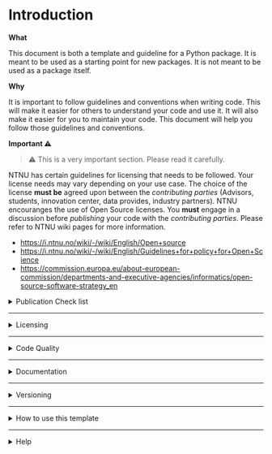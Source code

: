 # Introduction

**What**

This document is both a template and guideline for a Python package. It is meant to be used as a starting point for new packages. It is not meant to be used as a package itself.

**Why**

It is important to follow guidelines and conventions when writing code. This will make it easier for others to understand your code and use it. It will also make it easier for you to maintain your code. This document will help you follow those guidelines and conventions.

**Important :warning: ️**

> :warning: This is a very important section. Please read it carefully.

NTNU has certain guidelines for licensing that needs to be followed. Your license needs may vary depending on your use case. The choice of the license **must be** agreed upon between the _contributing parties_ (Advisors, students, innovation center, data provides, industry partners). NTNU encouranges the use of Open Source licenses. You **must** engage in a discussion before _publishing_ your code with the _contributing parties_.
Please refer to NTNU wiki pages for more information.
- https://i.ntnu.no/wiki/-/wiki/English/Open+source
- https://i.ntnu.no/wiki/-/wiki/English/Guidelines+for+policy+for+Open+Science
- https://commission.europa.eu/about-european-commission/departments-and-executive-agencies/informatics/open-source-software-strategy_en

<details>
<summary>Publication Check list</summary>

:warning: Follow this checklist before publishing your code. If you fail to meet the requirements, do not publish your code. Please contact your advisor for help.

- [ ] The license to this software has been decided upon.
- [ ] Intellectual property rights has been considered (Patents, copy right statements, etc.)
- [ ] Necessary permissions has been obtained to publish the data that comes with this software.
- [ ] The grants (if exist) that funded this software has been acknowledged.
- [ ] Author information and license header is included in the code.
- [ ] The code is documented and the documentation follows the convention given in this document.
- [ ] This document has been read and understood.

</details>

<hr/>

<details>
<summary>Licensing</summary>

## Licensing

Licensing is an important step of the publishment process. It is important to choose the right license for your project. You can read more about it [here](https://choosealicense.com/).

NTNU favors the Open Source publication. **Please refer to [here](https://i.ntnu.no/wiki/-/wiki/English/Guidelines+for+policy+for+Open+Science)** for more information.

The head of your files _at least_ should include the following information.

```python
# Author: <Your name>, <Your e-mail>
# License: <License name>
# Copyright (C) <year>: <copyright holder>, <place>
```

If, for example, [GPLv3](https://choosealicense.com/licenses/gpl-3.0/) is chosen as the license, the header should look like this.

<dl><dd><dl><dd><dl><dd><dl><dd>
<details style="margin-left: 4em">
<summary>GPLv3 License Header for hypothetical project</summary>

```python
# This code is part of <Your project name>
#
# This program is free software: you can redistribute it and/or modify
# it under the terms of the GNU General Public License as published by
# the Free Software Foundation, either version 3 of the License, or
# (at your option) any later version.
#
# This program is distributed in the hope that it will be useful,
# but WITHOUT ANY WARRANTY; without even the implied warranty of
# MERCHANTABILITY or FITNESS FOR A PARTICULAR PURPOSE.  See the
# GNU General Public License for more details.
#
# You should have received a copy of the GNU General Public License
# along with this program.  If not, see <https://www.gnu.org/licenses/>.
#
# !Disclaimer: Below paragraph is an absolute nonsense. It is here to show you
#              what to include in your license header. You should replace it
#              with your own description.
# This code models the whole universe through a single function. It is intended
# to be used as a starting point for other universes, hence opening the doors to
# the multiverse.
#
# Author: Johny The John Junior, john.johny@ntnu.no
# Copyright (C) 2023 Johny The John Junior
```
</details>

<details style="margin-left: 4em">
<summary>GPLv3 License Header for PhD project</summary>

:warning: Notice the change in copyright holder.
```python
# This code is part of <Your project name>
#
# This program is free software: you can redistribute it and/or modify
# it under the terms of the GNU General Public License as published by
# the Free Software Foundation, either version 3 of the License, or
# (at your option) any later version.
#
# This program is distributed in the hope that it will be useful,
# but WITHOUT ANY WARRANTY; without even the implied warranty of
# MERCHANTABILITY or FITNESS FOR A PARTICULAR PURPOSE.  See the
# GNU General Public License for more details.
#
# You should have received a copy of the GNU General Public License
# along with this program.  If not, see <https://www.gnu.org/licenses/>.
#
# !Disclaimer: Below paragraph is an absolute nonsense. It is here to show you
#              what to include in your license header. You should replace it
#              with your own description.
# This code models the whole universe through a single function. It is intended
# to be used as a starting point for other universes, hence opening the doors to
# the multiverse.
#
# Author: Johny The John Junior, john.johny@ntnu.no
# Copyright (C) 2023, NTNU, Trondheim
```
</details>

<details style="margin-left: 4em">
<summary>GPLv3 License Header for Master's project</summary>

:warning: Notice the change in copyright holder.
```python
# This code is part of <Your project name>
#
# This program is free software: you can redistribute it and/or modify
# it under the terms of the GNU General Public License as published by
# the Free Software Foundation, either version 3 of the License, or
# (at your option) any later version.
#
# This program is distributed in the hope that it will be useful,
# but WITHOUT ANY WARRANTY; without even the implied warranty of
# MERCHANTABILITY or FITNESS FOR A PARTICULAR PURPOSE.  See the
# GNU General Public License for more details.
#
# You should have received a copy of the GNU General Public License
# along with this program.  If not, see <https://www.gnu.org/licenses/>.
#
# !Disclaimer: Below paragraph is an absolute nonsense. It is here to show you
#              what to include in your license header. You should replace it
#              with your own description.
# This code models the whole universe through a single function. It is intended
# to be used as a starting point for other universes, hence opening the doors to
# the multiverse.
#
# Author: Johny The John Junior, john.johny@ntnu.no
# Copyright (C) 2023, <discuss it with your supervisor>, Trondheim
```
</details>
</dd></dl></dd></dl></dd></dl></dd></dl>

:warning: Do not forget the include the `LICENSE.txt` file in your repository.

:warning: I can not stress this enough. **Please** read the [NTNU guidelines](https://i.ntnu.no/wiki/-/wiki/English/Open+source) for more information, **Please** refer to your supervisor and the innovation office.

</details>

<hr/>

<details>
<summary>Code Quality</summary>

## Code Quality

### Python code conventions

All python code must follow the PEP-8 convention. You can read more about it [here](https://www.python.org/dev/peps/pep-0008/).

It is often tedious to follow the PEP-8 convention manually. There are tools that can help you with that.
For example, autopep8 can automatically format your code to follow the PEP-8 convention. You can read more about it [here](https://github.com/hhatto/autopep8). You can also install it as a [Visual Studio Code](https://code.visualstudio.com/) [extension](https://marketplace.visualstudio.com/items?itemName=ms-python.autopep8).

Visual Studio Code is a highly customizable open source code editor. It is available for Windows, Mac, and Linux. It is highly recommended that you use it for your development. It can be configured through JSON files. If you attach the following, you can have automatic formatting on save.

```json
{
    ..., // Other settings
    "[python]": {
        "editor.formatOnType": true,
        "editor.defaultFormatter": "ms-python.autopep8",
    },
    ... // Other settings
}
```

> When in doubt, **please** create a github issue and ask for help.

### Development process

It is important to know the aim of the project. The procedure that you may follow can change depending on it. For example, if you are improving a code base that already exists, you may want to create a git branch for your changes. If you are starting a new project, you may want to create a new repository.

If you are conducting a research based on a previous work, you need to know if you are to improve it or just _consume_ it as a library. If you are using it as a library, simply consuming it rather than improving it, you should not create a new branch in that repository. You should simply install it as a dependency in your project. If you are improving it, you should create a new branch and make your changes there. You should then create a pull request to merge your changes to the main branch.

### Using external libraries

You may use the external libraries as you please but there are some important things to consider.

- Try to reduce the number of external libraries that you use. Each library that you use is a dependency that you need to maintain.
- Try **not** to use libraries that are not maintained anymore. You can check the last commit date of a library on GitHub. If it is not maintained anymore, you may want to find an alternative.
- Try **not** to use libraries that are not popular. If a library is not popular, it may not be maintained anymore. You can check the number of stars and forks on GitHub to see how popular a library is.
- Try to use a package manager. You may use [Conda](https://docs.conda.io/en/latest/) if you must. Aim to use only [`pip`](https://pip.pypa.io/en/stable/) if you can. You can read more about the differences between the two [here](https://www.anaconda.com/blog/understanding-conda-and-pip).
- Write all the external dependencies to `requirements.txt` file. You can use `pip freeze > requirements.txt` to generate the file.
    > :warning: If you are not using a virtual environment `pip freeze` will include all the packages that are installed in your system. You should use a virtual environment to generate the `requirements.txt` file.
    > To read more about virtualenvs, you can read [this](https://docs.python.org/3/tutorial/venv.html) and [this](https://realpython.com/python-virtual-environments-a-primer/).

### Tests

:smile: _[So it goes](https://en.wikipedia.org/wiki/Kurt_Vonnegut)_

</details>

<hr/>

<details>
<summary>Documentation</summary>

## Documentation

### Quick start



1. Use docstrings to document your code.
    1. Define inputs, outputs, and exceptions.
    2. When proper, include examples using `.. code-block:: python` lines
    3. When proper, include mathematical equations using `.. math::` lines
    4. Use [sphinx conventions](https://sphinx-rtd-tutorial.readthedocs.io/en/latest/docstrings.html) for formatting.
2. Write separate documentation files for other non-code related documentation.
    1. Use Markdown syntax.
    2. Place the files in the `docs` folder.
3. When in doubt, **please** create a github issue and ask for help.

### Conventions

Make yourself familiar with Markdown. It is a simple markup language that is used to write documentation. You can read more about it [here](https://www.markdownguide.org/basic-syntax/).

Use [sphinx conventions](https://sphinx-rtd-tutorial.readthedocs.io/en/latest/docstrings.html) for docstrings. This will allow us to use [Sphinx](http://www.sphinx-doc.org/en/master/) to generate documentation.

For example, say, you wrote a function called `amazing` that takes two arguments `a` and `b` and returns `c`. You should document it as follows, and it can be parsed by Sphinx. It is a good example of how to document your code.

```python
def amazing(a, b):
    r"""
    This function does something amazing.

    .. math::

        c = a + b

    .. code-block:: python

        >>> # A usage example for the amazing function.
        >>> amazing(1, 1)
        2

    :param a: The first argument.
    :type a: int
    :param b: The second argument.
    :type b: int
    :return: The result of the amazing operation.
    :rtype: int
    :raises ValueError: If the arguments are not equal.
    :raises TypeError: If the arguments are not integers.
    """
    if not isinstance(a, int) or not isinstance(b, int):
        raise TypeError("Arguments must be integers.")
    if a != b:
        raise ValueError("Arguments must be equal.")
    return a + b
```


### Documentation Generation

> ℹ️ _You do not need to go over this by yourself. Everything should be fine as long as you follow the conventions above._

Your code documentation should live in the code. This convention is called docstrings. You can read more about it [here](https://www.python.org/dev/peps/pep-0257/). There are parsers that can read these docstrings and turns them into automated documentation. One of the most popular is [Sphinx](http://www.sphinx-doc.org/en/master/). Below is a quick guide on how to get started with Sphinx.

Install documentation requirements
```bash
pip install -r requirements.docs.txt
```

Initialize the documentation
```bash
# Say [y] to separate source and build directory
sphinx-quickstart
```

Add the following content to the `conf.py` file to add additional functionality.
_Some of those variables already exist in the file. You should modify them instead of adding them again._
```python
extensions = [
    'sphinx.ext.autodoc',
    'sphinx.ext.coverage',
    'sphinx.ext.imgmath',
    'sphinx.ext.githubpages',
    'sphinx_rtd_theme',
    'sphinx.ext.autosectionlabel',
    'myst_parser',
    'hoverxref.extension',
]

myst_enable_extensions = [
    "amsmath",
    "dollarmath"
]

source_suffix = {
    '.rst': 'restructuredtext',
    '.txt': 'markdown',
    '.md': 'markdown',
}
```

Build and test the generated documentation
```bash
# Build the Api Docs
sphinx-apidoc.exe -f -o .docs/source ./src/template_package/
# Build the documentation
sphinx-build ./docs/source ./docs/build
# Test to see if it works
python -m http.server 8080
```

</details>

<hr/>

<details>
<summary>Versioning</summary>

## Versioning

**Why**

Research projects are often long term projects. It is important to keep track of the changes that you make to your code. It is also important to keep track of the changes that others make to your code. This is where versioning comes in.

**What**

We use [`git`](https://git-scm.com/) for versioning. You can read more about it [here](https://git-scm.com/book/en/v2/Getting-Started-About-Version-Control).

However, working with Git can be a little bit confusing. You should spend some
time learning it. There are some graphical user interfaces and IDE integrations
which can make it easier to work with Git. You can find a list of them
[here](https://git-scm.com/downloads/guis).

**Warning** :warning:

Most common mistake when using git is to not ignoring the files that should not be tracked. You can _ignore_ the files that should not be on the repository by adding them to the `.gitignore` file. You can read more about it [here](https://git-scm.com/docs/gitignore).
This is an important subject to prevent you from accidentally sharing your private information. For example, you may have a file that contains your password. You should not share this file with others. You should add it to the `.gitignore` file to prevent it from being tracked by git.

</details>

<hr/>

<details>
<summary>How to use this template</summary>

## How to use the template

1. Rename all the references to `template_package` to your package name.
    1. Modify the `pyproject.toml` contents
        - Change the project name
        - Change the package name
        - Change the author name and author e-mail
    2. Change the name of the `src/template_package` directory
2. Clean up the `src/template_package` directory content.
3. Read, understand, and remove the contents of the `docs` directory.
    - Important file is the `docs/source/conf.py` file.
4. Remove this `starthere.md` document since it does not belong to your package.

</details>

<hr/>

<details>
<summary>Help</summary>

## Help

When in doubt, **please** create a github issue and ask for help. Someone will get back to you as soon as possible.

If you use GitHub to ask your questions, others can benefit from the answers as well.

</details>

